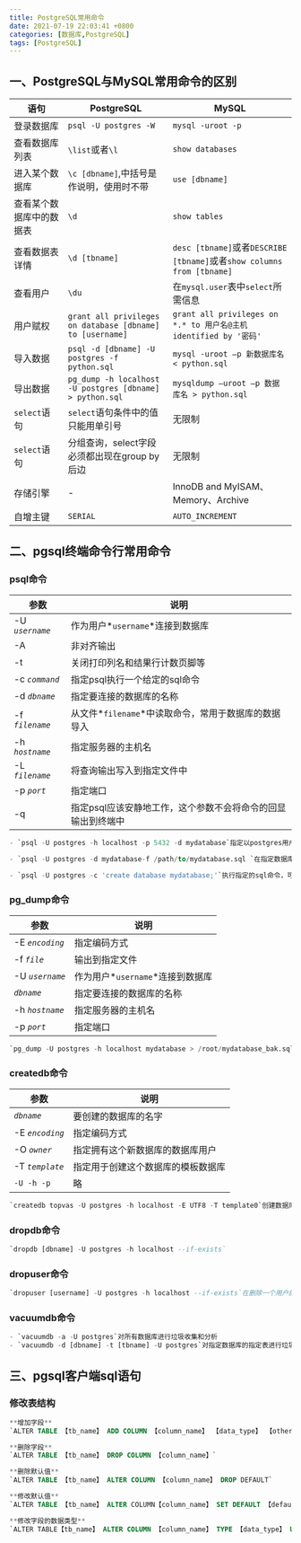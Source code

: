 ```yaml
---
title: PostgreSQL常用命令
date: 2021-07-19 22:03:41 +0800
categories: [数据库,PostgreSQL]
tags: [PostgreSQL]
---
```



## 一、PostgreSQL与MySQL常用命令的区别

| 语句                     | PostgreSQL                                                | MySQL                                                        |
| ------------------------ | --------------------------------------------------------- | ------------------------------------------------------------ |
| 登录数据库               | `psql -U postgres -W`                                     | `mysql -uroot -p`                                            |
| 查看数据库列表           | `\list`或者`\l`                                           | `show databases`                                             |
| 进入某个数据库           | `\c [dbname]`,中括号是作说明，使用时不带                  | `use [dbname]`                                               |
| 查看某个数据库中的数据表 | `\d`                                                      | `show tables`                                                |
| 查看数据表详情           | `\d [tbname]`                                             | `desc [tbname]`或者`DESCRIBE [tbname]`或者`show columns from [tbname]` |
| 查看用户                 | `\du`                                                     | 在`mysql.user`表中`select`所需信息                           |
| 用户赋权                 | `grant all privileges on database [dbname] to [username]` | `grant all privileges on *.* to 用户名@主机 identified by '密码'` |
| 导入数据                 | `psql -d [dbname] -U postgres -f python.sql`              | `mysql -uroot –p 新数据库名 < python.sql`                    |
| 导出数据                 | `pg_dump -h localhost -U postgres [dbname] > python.sql`  | `mysqldump –uroot –p 数据库名 > python.sql`                  |
| `select`语句             | `select`语句条件中的值只能用单引号                        | 无限制                                                       |
| `select`语句             | 分组查询，select字段必须都出现在group by后边              | 无限制                                                       |
| 存储引擎                 | -                                                         | InnoDB and MyISAM、Memory、Archive                           |
| 自增主键                 | `SERIAL`                                                  | `AUTO_INCREMENT`                                             |



## 二、pgsql终端命令行常用命令

### psql命令

| 参数            | 说明                                                         |
| --------------- | ------------------------------------------------------------ |
| -U *`username`* | 作为用户*`username`*连接到数据库                             |
| -A              | 非对齐输出                                                   |
| -t              | 关闭打印列名和结果行计数页脚等                               |
| -c *`command`*  | 指定psql执行一个给定的sql命令                                |
| -d *`dbname`*   | 指定要连接的数据库的名称                                     |
| -f *`filename`* | 从文件*`filename`*中读取命令，常用于数据库的数据导入         |
| -h *`hostname`* | 指定服务器的主机名                                           |
| -L *`filename`* | 将查询输出写入到指定文件中                                   |
| -p *`port`*     | 指定端口                                                     |
| -q              | 指定psql应该安静地工作，这个参数不会将命令的回显输出到终端中 |

```sql
- `psql -U postgres -h localhost -p 5432 -d mydatabase`指定以postgres用户登录数据库topvas，不同的操作系统对-h参数的要求不一样，有的操作系统可以默认不指定-h，有的则需要指定-h，一般都带上`-h localhost`参数

- `psql -U postgres -d mydatabase-f /path/to/mydatabase.sql `在指定数据库中执行指定文件中的sql命令。常用来导入数据到某个数据库中

- `psql -U postgres -c 'create database mydatabase;'`执行指定的sql命令，可以增加参数`-q`使命令的回显不在终端显示
```



### pg_dump命令

| 参数            | 说明                             |
| --------------- | -------------------------------- |
| -E *`encoding`* | 指定编码方式                     |
| -f *`file`*     | 输出到指定文件                   |
| -U *`username`* | 作为用户*`username`*连接到数据库 |
| *`dbname`*      | 指定要连接的数据库的名称         |
| -h *`hostname`* | 指定服务器的主机名               |
| -p *`port`*     | 指定端口                         |

```sql
`pg_dump -U postgres -h localhost mydatabase > /root/mydatabase_bak.sql`pg_dump命令指定数据库的时候不需要-d，可以直接指定数据库名
```



### createdb命令

| 参数            | 说明                               |
| --------------- | ---------------------------------- |
| *`dbname`*      | 要创建的数据库的名字               |
| -E *`encoding`* | 指定编码方式                       |
| -O *`owner`*    | 指定拥有这个新数据库的数据库用户   |
| -T *`template`* | 指定用于创建这个数据库的模板数据库 |
| `-U -h -p `     | 略                                 |

```sql
`createdb topvas -U postgres -h localhost -E UTF8 -T template0`创建数据库默认使用的模板是template1，template1模板的参数是不能更改的，所以如果需要指定字符编码，则需要使用`-T`参数指定使用`template0`模板
```



### dropdb命令

```sql
`dropdb [dbname] -U postgres -h localhost --if-exists`
```

### dropuser命令

```sql
`dropuser [username] -U postgres -h localhost --if-exists`在删除一个用户的时候，如果这个用户关联的有数据库的话，删除会失败。一般执行`dropdb`跟`dropuser`的时候，要先执行`dropdb`将数据库删除后才能删除用户
```

### vacuumdb命令

```sql
- `vacuumdb -a -U postgres`对所有数据库进行垃圾收集和分析
- `vacuumdb -d [dbname] -t [tbname] -U postgres`对指定数据库的指定表进行垃圾收集和分析
```

## 三、pgsql客户端sql语句

### 修改表结构

```sql
**增加字段**
`ALTER TABLE 【tb_name】 ADD COLUMN 【column_name】 【data_type】 【others】`

**删除字段**
`ALTER TABLE 【tb_name】 DROP COLUMN 【column_name】`

**删除默认值**
`ALTER TABLE 【tb_name】 ALTER COLUMN 【column_name】 DROP DEFAULT`

**修改默认值**
`ALTER TABLE 【tb_name】 ALTER COLUMN【column_name】 SET DEFAULT 【default_value】`

**修改字段的数据类型**
`ALTER TABLE【tb_name】 ALTER COLUMN 【column_name】 TYPE 【data_type】 USING 【column_name】::【data_type】`
```



